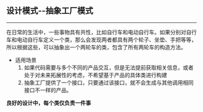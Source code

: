 ## 设计模式--抽象工厂模式
---
在日常的生活中，一些事物具有共性，比如自行车和电动自行车。如果分别对自行车和电动自行车定义一个类，那么会发现两者都具有两个轮子、坐垫、手把等等，所以根据这些，可以抽象出一个两轮车的类，包含了所有两轮车的构造方法。<br>
* 适用场景<br>
    1. 如果代码需要与多个不同的产品交互，但是无法提前获取相关信息，或者处于对未来拓展性的考虑，不希望基于产品的具体类进行构建<br>
    2. 抽象工厂提供了一个接口，只要通过该接口，就不会生成与其他调用相同接口不一样的产品。<br>

**良好的设计中，每个类仅负责一件事**<br>
